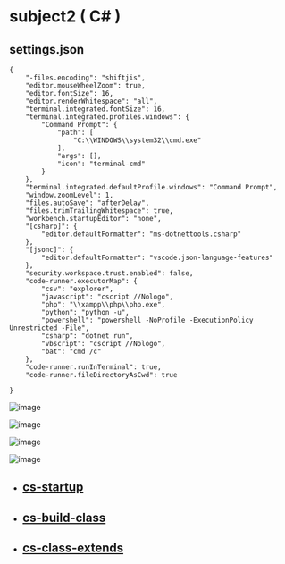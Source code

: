 # subject2 ( C# )

## settings.json
```
{
    "-files.encoding": "shiftjis",
    "editor.mouseWheelZoom": true,
    "editor.fontSize": 16,
    "editor.renderWhitespace": "all",
    "terminal.integrated.fontSize": 16,
    "terminal.integrated.profiles.windows": {
        "Command Prompt": {
            "path": [
                "C:\\WINDOWS\\system32\\cmd.exe"
            ],
            "args": [],
            "icon": "terminal-cmd"
        }
    },
    "terminal.integrated.defaultProfile.windows": "Command Prompt",
    "window.zoomLevel": 1,
    "files.autoSave": "afterDelay",
    "files.trimTrailingWhitespace": true,
    "workbench.startupEditor": "none",
    "[csharp]": {
        "editor.defaultFormatter": "ms-dotnettools.csharp"
    },
    "[jsonc]": {
        "editor.defaultFormatter": "vscode.json-language-features"
    },
    "security.workspace.trust.enabled": false,
    "code-runner.executorMap": {
        "csv": "explorer",
        "javascript": "cscript //Nologo",
        "php": "\\xampp\\php\\php.exe",
        "python": "python -u",
        "powershell": "powershell -NoProfile -ExecutionPolicy Unrestricted -File",
        "csharp": "dotnet run",
        "vbscript": "cscript //Nologo",
        "bat": "cmd /c"
    },
    "code-runner.runInTerminal": true,
    "code-runner.fileDirectoryAsCwd": true

}
```

![image](https://user-images.githubusercontent.com/1501327/186157220-d5e16d4c-ef6a-4e0b-8e3d-550ddc94b6ae.png)

![image](https://user-images.githubusercontent.com/1501327/186157308-df4fce24-764c-4a77-a1d5-50cbaa95bc67.png)

![image](https://user-images.githubusercontent.com/1501327/186157423-53c2392b-4fce-48bf-bc84-2673cea7218b.png)

![image](https://user-images.githubusercontent.com/1501327/186157618-8bb2e5aa-b0ea-494b-80b3-77e768e2861d.png)

- ## [cs-startup](https://github.com/winofsql/cs-startup)
- ## [cs-build-class](https://github.com/winofsql/cs-build-class)
- ## [cs-class-extends](https://github.com/winofsql/cs-class-extends)
